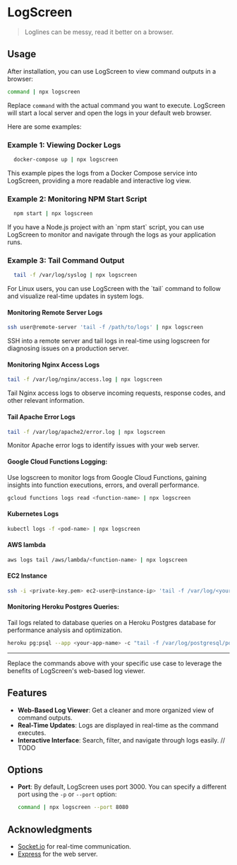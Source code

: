 # LogScreen

> Loglines can be messy, read it better on a browser.

## Usage

After installation, you can use LogScreen to view command outputs in a browser:

```bash
command | npx logscreen
```

Replace `command` with the actual command you want to execute. LogScreen will start a local server and open the logs in your default web browser.

Here are some examples:

### Example 1: Viewing Docker Logs

```bash
  docker-compose up | npx logscreen
```

This example pipes the logs from a Docker Compose service into LogScreen, providing a more readable and interactive log view.

### Example 2: Monitoring NPM Start Script

```bash
  npm start | npx logscreen
```

If you have a Node.js project with an \`npm start\` script, you can use LogScreen to monitor and navigate through the logs as your application runs.

### Example 3: Tail Command Output

```bash
  tail -f /var/log/syslog | npx logscreen
```

For Linux users, you can use LogScreen with the \`tail\` command to follow and visualize real-time updates in system logs.

#### Monitoring Remote Server Logs

```bash
ssh user@remote-server 'tail -f /path/to/logs' | npx logscreen
```

SSH into a remote server and tail logs in real-time using logscreen for diagnosing issues on a production server.

#### Monitoring Nginx Access Logs

```bash
tail -f /var/log/nginx/access.log | npx logscreen
```

Tail Nginx access logs to observe incoming requests, response codes, and other relevant information.

#### Tail Apache Error Logs

```bash
tail -f /var/log/apache2/error.log | npx logscreen
```

Monitor Apache error logs to identify issues with your web server.

#### Google Cloud Functions Logging:

Use logscreen to monitor logs from Google Cloud Functions, gaining insights into function executions, errors, and overall performance.

```bash
gcloud functions logs read <function-name> | npx logscreen
```

#### Kubernetes Logs

```bash
kubectl logs -f <pod-name> | npx logscreen
```

#### AWS lambda

```bash
aws logs tail /aws/lambda/<function-name> | npx logscreen
```

#### EC2 Instance

```bash
ssh -i <private-key.pem> ec2-user@<instance-ip> 'tail -f /var/log/<your-log-file>' | npx logscreen
```

#### Monitoring Heroku Postgres Queries:

Tail logs related to database queries on a Heroku Postgres database for performance analysis and optimization.

```bash
heroku pg:psql --app <your-app-name> -c "tail -f /var/log/postgresql/postgresql.log" | npx logscreen
```

---

Replace the commands above with your specific use case to leverage the benefits of LogScreen's web-based log viewer.

## Features

- **Web-Based Log Viewer**: Get a cleaner and more organized view of command outputs.
- **Real-Time Updates**: Logs are displayed in real-time as the command executes.
- **Interactive Interface**: Search, filter, and navigate through logs easily. // TODO

## Options

- **Port**: By default, LogScreen uses port 3000. You can specify a different port using the `-p` or `--port` option:

  ```bash
  command | npx logscreen --port 8080
  ```

## Acknowledgments

- [Socket.io](https://socket.io/) for real-time communication.
- [Express](https://expressjs.com/) for the web server.
